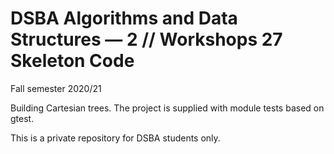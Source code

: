 # DSBA Algorithms and Data Structures — 2 // Workshops 27 Skeleton Code 

Fall semester 2020/21

Building Cartesian trees.
The project is supplied with module tests based on gtest.

This is a private repository for DSBA students only.
